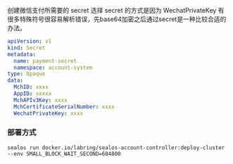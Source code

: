 
创建微信支付所需要的 secret
选择 secret 的方式是因为 WechatPrivateKey 有很多特殊符号很容易解析错误，先base64加密之后通过secret是一种比较合适的办法。

```yaml
apiVersion: v1
kind: Secret
metadata:
  name: payment-secret
  namespace: account-system
type: Opaque
data:
  MchID: xxxx
  AppID: xxxxx
  MchAPIv3Key: xxxx
  MchCertificateSerialNumber: xxxx
  WechatPrivateKey: xxxx
```


### 部署方式
```
sealos run docker.io/labring/sealos-account-controller:deploy-cluster  --env SMALL_BLOCK_WAIT_SECOND=604800
```

